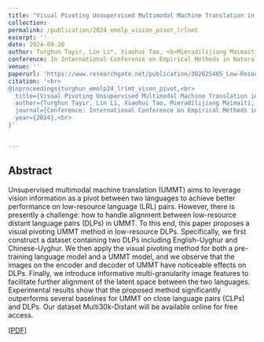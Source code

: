 ```yaml
---
title: "Visual Pivoting Unsupervised Multimodal Machine Translation in Low-Resource Distant Language Pairs"
collection: 
permalink: /publication/2024_emnlp_vision_pivot_lrlnmt
excerpt: ''
date: 2024-09-20
author: Turghun Tayir, Lin Li*, Xiaohui Tao, <b>Mieradilijiang Maimaiti</b>, Ming Li, and Jianquan Liu
conference: In International Conference on Empirical Methods in Natural Language Processing <b>(EMNLP, 2024)</b> (*=corresponding author) (Findings) 
venue: ''
paperurl: 'https://www.researchgate.net/publication/382625405_Low-Resource_Machine_Translation_with_Different_Granularity_Image_Features'
citation: '<br>
@inproceedings{turghun_emnlp24_lrlmt_vison_pivot,<br>
  title={Visual Pivoting Unsupervised Multimodal Machine Translation in Low-Resource Distant Language Pairs},<br>
  author={Turghun Tayir, Lin Li, Xiaohui Tao, Mieradilijiang Maimaiti, Ming Li, and Jianquan Liu},<br>
  journal={Conference: International Conference on Empirical Methods in Natural Language Processing (EMNLP)},<br>
  year={2024},<br>
}'


---
```

<h2><strong>Abstract</strong></h2>
Unsupervised multimodal machine translation (UMMT) aims to leverage vision information as a pivot between two languages to achieve better performance on low-resource language (LRL) pairs. 
However, there is presently a challenge: how to handle alignment between low-resource distant language pairs (DLPs) in UMMT. 
To this end, this paper proposes a visual pivoting UMMT method in low-resource DLPs. Specifically, we first construct a dataset containing two DLPs including English-Uyghur and Chinese-Uyghur. 
We then apply the visual pivoting method for both a pre-training language model and a UMMT model, and we observe that the images on the encoder and decoder of UMMT have noticeable effects on DLPs. 
Finally, we introduce informative multi-granularity image features to facilitate further alignment of the latent space between the two languages. 
Experimental results show that the proposed method significantly outperforms several baselines for UMMT on close language pairs (CLPs) and DLPs. 
Our dataset Multi30k-Distant will be available online for free access.

\[[PDF](https://www.researchgate.net/publication/384156771_Visual_Pivoting_Unsupervised_Multimodal_Machine_Translation_in_Low-Resource_Distant_Language_Pairs)\]
